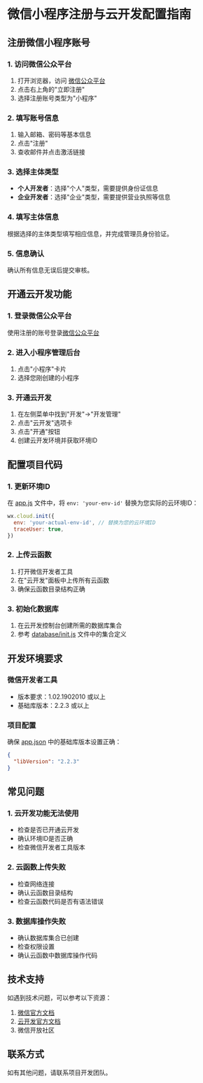# 微信小程序注册与云开发配置指南

## 注册微信小程序账号

### 1. 访问微信公众平台
1. 打开浏览器，访问 [微信公众平台](https://mp.weixin.qq.com/)
2. 点击右上角的"立即注册"
3. 选择注册账号类型为"小程序"

### 2. 填写账号信息
1. 输入邮箱、密码等基本信息
2. 点击"注册"
3. 查收邮件并点击激活链接

### 3. 选择主体类型
- **个人开发者**：选择"个人"类型，需要提供身份证信息
- **企业开发者**：选择"企业"类型，需要提供营业执照等信息

### 4. 填写主体信息
根据选择的主体类型填写相应信息，并完成管理员身份验证。

### 5. 信息确认
确认所有信息无误后提交审核。

## 开通云开发功能

### 1. 登录微信公众平台
使用注册的账号登录[微信公众平台](https://mp.weixin.qq.com/)

### 2. 进入小程序管理后台
1. 点击"小程序"卡片
2. 选择您刚创建的小程序

### 3. 开通云开发
1. 在左侧菜单中找到"开发"->"开发管理"
2. 点击"云开发"选项卡
3. 点击"开通"按钮
4. 创建云开发环境并获取环境ID

## 配置项目代码

### 1. 更新环境ID
在 [app.js](file:///d:/project/appbaby/frontend/app.js) 文件中，将 `env: 'your-env-id'` 替换为您实际的云环境ID：

```javascript
wx.cloud.init({
  env: 'your-actual-env-id', // 替换为您的云环境ID
  traceUser: true,
})
```

### 2. 上传云函数
1. 打开微信开发者工具
2. 在"云开发"面板中上传所有云函数
3. 确保云函数目录结构正确

### 3. 初始化数据库
1. 在云开发控制台创建所需的数据库集合
2. 参考 [database/init.js](file:///d:/project/appbaby/backend/database/init.js) 文件中的集合定义

## 开发环境要求

### 微信开发者工具
- 版本要求：1.02.1902010 或以上
- 基础库版本：2.2.3 或以上

### 项目配置
确保 [app.json](file:///d:/project/appbaby/frontend/app.json) 中的基础库版本设置正确：

```json
{
  "libVersion": "2.2.3"
}
```

## 常见问题

### 1. 云开发功能无法使用
- 检查是否已开通云开发
- 确认环境ID是否正确
- 检查微信开发者工具版本

### 2. 云函数上传失败
- 检查网络连接
- 确认云函数目录结构
- 检查云函数代码是否有语法错误

### 3. 数据库操作失败
- 确认数据库集合已创建
- 检查权限设置
- 确认云函数中数据库操作代码

## 技术支持

如遇到技术问题，可以参考以下资源：
1. [微信官方文档](https://developers.weixin.qq.com/miniprogram/dev/framework/)
2. [云开发官方文档](https://developers.weixin.qq.com/miniprogram/dev/wxcloud/basis/getting-started.html)
3. 微信开放社区

## 联系方式

如有其他问题，请联系项目开发团队。